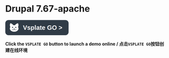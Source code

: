 # Drupal 7.67-apache

<a href="https://www.vsplate.com/?docker-compose=https://github.com/vsplate/dcenvs/drupal/7.67-apache"><img alt="VSPLATE GO" src="https://raw.githubusercontent.com/vsplate/images/master/vsgo_btn.png" width="200px"></a>

**Click the `VSPLATE GO` button to launch a demo online / 点击`VSPLATE GO`按钮创建在线环境**